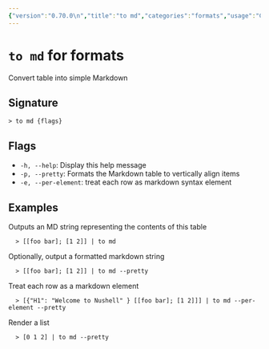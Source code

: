 ```yaml
---
{"version":"0.70.0\n","title":"to md","categories":"formats","usage":"Convert table into simple Markdown\n"}
---
```

<!-- THIS FILE IS GENERATED BY update_book_commands.cjs USING NUSHELL'S HELP COMMANDS.
REFRAIN FROM EDITING IT MANUALLY.-->
# <code>to md</code> for formats

<div class='command-title'>Convert table into simple Markdown</div>

## Signature

```> to md {flags}```

## Flags

 * ```-h, --help```: Display this help message
 * ```-p, --pretty```: Formats the Markdown table to vertically align items
 * ```-e, --per-element```: treat each row as markdown syntax element
## Examples

  Outputs an MD string representing the contents of this table
```shell
  > [[foo bar]; [1 2]] | to md
```
  Optionally, output a formatted markdown string
```shell
  > [[foo bar]; [1 2]] | to md --pretty
```
  Treat each row as a markdown element
```shell
  > [{"H1": "Welcome to Nushell" } [[foo bar]; [1 2]]] | to md --per-element --pretty
```
  Render a list
```shell
  > [0 1 2] | to md --pretty
```


